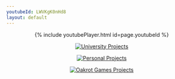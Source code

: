 ```yaml
---
youtubeId: LWVKgK0nHd8
layout: default
---
```


<center>{% include youtubePlayer.html id=page.youtubeId %}</center>

<p align="center">
  <a href="https://x.com/home" title="University Projects">
    <img src="/zd2hortontest.github.io/assets/img/UniProjects.png" alt="University Projects" />
  </a>
</p>

<p align="center">
  <a href="https://x.com/home" title="Personal Projects">
    <img src="/zd2hortontest.github.io/assets/img/PersonalProjects.png" alt="Personal Projects" />
  </a>
</p>

<p align="center">
  <a href="https://x.com/home" title="Oakrot Games Projects">
    <img src="/zd2hortontest.github.io/assets/img/OakrotProjects.png" alt="Oakrot Games Projects" />
  </a>
</p>